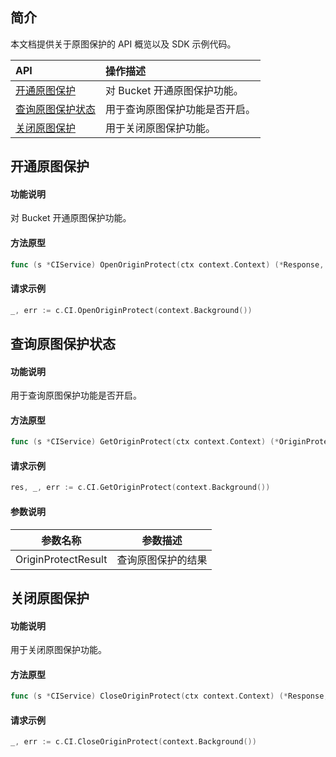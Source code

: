 ## 简介

本文档提供关于原图保护的 API 概览以及 SDK 示例代码。

| API                                                          | 操作描述                                                     |
| :----------------------------------------------------------- | :----------------------------------------------------------- |
| [开通原图保护](https://intl.cloud.tencent.com/document/product/1045/33711) | 对 Bucket 开通原图保护功能。 |
| [查询原图保护状态](https://intl.cloud.tencent.com/document/product/1045/33710) | 用于查询原图保护功能是否开启。   |
| [关闭原图保护](https://intl.cloud.tencent.com/document/product/1045/33712) | 用于关闭原图保护功能。 |


## 开通原图保护

#### 功能说明

对 Bucket 开通原图保护功能。

#### 方法原型

```go
func (s *CIService) OpenOriginProtect(ctx context.Context) (*Response, error)
```

#### 请求示例

```go
_, err := c.CI.OpenOriginProtect(context.Background())
```

## 查询原图保护状态

#### 功能说明

用于查询原图保护功能是否开启。

#### 方法原型

```go
func (s *CIService) GetOriginProtect(ctx context.Context) (*OriginProtectResult, *Response, error)
```

#### 请求示例

```go
res, _, err := c.CI.GetOriginProtect(context.Background())
```

#### 参数说明

| 参数名称  | 参数描述                                                     |
| --------- | ------------------------------------------------------------ |
| OriginProtectResult  | 查询原图保护的结果 |

## 关闭原图保护

#### 功能说明

用于关闭原图保护功能。

#### 方法原型

```go
func (s *CIService) CloseOriginProtect(ctx context.Context) (*Response, error)
```

#### 请求示例

```go
_, err := c.CI.CloseOriginProtect(context.Background())
```
